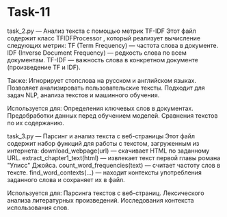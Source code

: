 # Task-11
task_2.py — Анализ текста с помощью метрик TF-IDF
Этот файл содержит класс TFIDFProcessor , который реализует вычисление следующих метрик:
TF (Term Frequency) — частота слова в документе.
IDF (Inverse Document Frequency) — редкость слова по всем документам.
TF-IDF — важность слова в конкретном документе (произведение TF и IDF).

Также:
Игнорирует стопслова на русском и английском языках.
Позволяет анализировать пользовательские тексты.
Подходит для задач NLP, анализа текстов и машинного обучения.

Используется для:
Определения ключевых слов в документах.
Предобработки данных перед обучением моделей.
Сравнения текстов по их содержанию.

task_3.py — Парсинг и анализ текста с веб-страницы
Этот файл содержит набор функций для работы с текстом, загруженным из интернета:
download_webpage(url) — скачивает HTML по заданному URL.
extract_chapter1_text(html) — извлекает текст первой главы романа "Улисс" Джойса.
count_word_frequencies(text) — считает частоту слов в тексте.
find_word_contexts(...) — находит контексты употребления заданного слова и сохраняет их в файл.

Используется для:
Парсинга текстов с веб-страниц.
Лексического анализа литературных произведений.
Исследования контекста использования слов.
